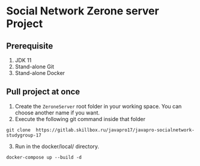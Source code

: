 # Social Network Zerone server Project 

## Prerequisite
1. JDK 11
2. Stand-alone Git
3. Stand-alone Docker

## Pull  project at once
1. Create the `ZeroneServer` root folder in your working space. You can choose another name if you want.
2. Execute the following git command inside that folder
```shell
git clone  https://gitlab.skillbox.ru/javapro17/javapro-socialnetwork-studygroup-17
```
3. Run in the docker/local/ directory.
```shell
docker-compose up --build -d
```

